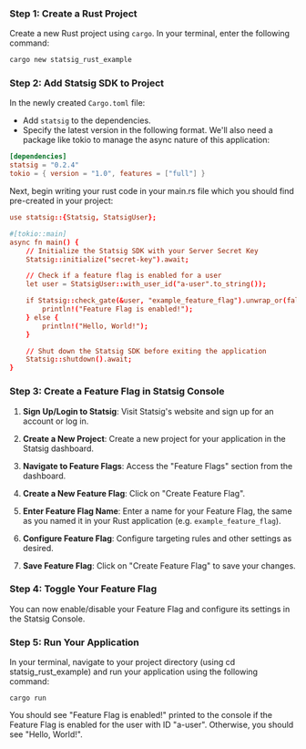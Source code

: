 ### Step 1: Create a Rust Project

Create a new Rust project using `cargo`. In your terminal, enter the following command:

```bash
cargo new statsig_rust_example
```

### Step 2: Add Statsig SDK to Project

In the newly created `Cargo.toml` file:

- Add `statsig` to the dependencies.
- Specify the latest version in the following format. We'll also need a package like tokio to manage the async nature of this application:

```toml
[dependencies]
statsig = "0.2.4"
tokio = { version = "1.0", features = ["full"] }
```

Next, begin writing your rust code in your main.rs file which you should find pre-created in your project: 

```toml
use statsig::{Statsig, StatsigUser};

#[tokio::main]
async fn main() {
    // Initialize the Statsig SDK with your Server Secret Key
    Statsig::initialize("secret-key").await;

    // Check if a feature flag is enabled for a user
    let user = StatsigUser::with_user_id("a-user".to_string());

    if Statsig::check_gate(&user, "example_feature_flag").unwrap_or(false) {
        println!("Feature Flag is enabled!");
    } else {
        println!("Hello, World!");
    }

    // Shut down the Statsig SDK before exiting the application
    Statsig::shutdown().await;
}
```

### Step 3: Create a Feature Flag in Statsig Console

1. **Sign Up/Login to Statsig**: Visit Statsig's website and sign up for an account or log in.

2. **Create a New Project**: Create a new project for your application in the Statsig dashboard.

3. **Navigate to Feature Flags**: Access the "Feature Flags" section from the dashboard.

4. **Create a New Feature Flag**: Click on "Create Feature Flag".

5. **Enter Feature Flag Name**: Enter a name for your Feature Flag, the same as you named it in your Rust application (e.g. `example_feature_flag`).

6. **Configure Feature Flag**: Configure targeting rules and other settings as desired.

7. **Save Feature Flag**: Click on "Create Feature Flag" to save your changes.

### Step 4: Toggle Your Feature Flag

You can now enable/disable your Feature Flag and configure its settings in the Statsig Console.

### Step 5: Run Your Application

In your terminal, navigate to your project directory (using cd statsig_rust_example) and run your application using the following command:

```
cargo run
```

You should see "Feature Flag is enabled!" printed to the console if the Feature Flag is enabled for the user with ID "a-user". Otherwise, you should see "Hello, World!".